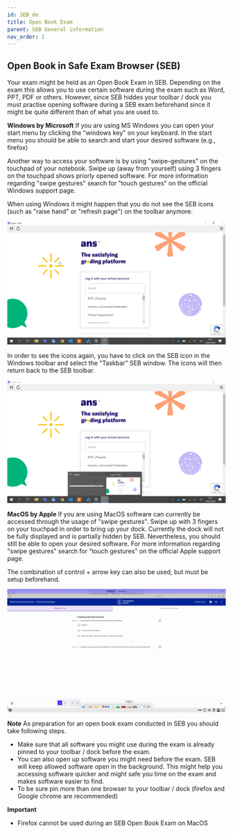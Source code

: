 ```yaml
---
id: SEB_de
title: Open Book Exam
parent: SEB General information
nav_order: 2
---
```


## Open Book in Safe Exam Browser (SEB)
Your exam might be held as an Open Book Exam in SEB. Depending on the exam this allows you to use certain software during the exam such as Word, PPT, PDF or others. However, since SEB hiddes your toolbar / dock you must practise opening software during a SEB exam beforehand since it might be quite different than of what you are used to.

**Windows by Microsoft**
If you are using MS Windows you can open your start menu by clicking the "windows key" on your keyboard. In the start menu you should be able to search and start your desired software (e.g., firefox)

Another way to access your software is by using "swipe-gestures" on the touchpad of your notebook. Swipe up (away from yourself) using 3 fingers on the touchpad shows priorly opened software. For more information regarding "swipe gestures" search for "touch gestures" on the official Windows support page.

When using Windows it might happen that you do not see the SEB icons (such as "raise hand" or "refresh page") on the toolbar anymore.

[![openbook_sebtoolbar_01](assets/openbook_sebtoolbar_01.jpg)](assets/openbook_sebtoolbar_01.jpg)

In order to see the icons again, you have to click on the SEB icon in the Windows toolbar and select the "Taskbar" SEB window. The icons will then return back to the SEB toolbar.

[![openbook_sebtoolbar_02](assets/openbook_sebtoolbar_02.jpg)](assets/openbook_sebtoolbar_02.jpg)

**MacOS by Apple**
If you are using MacOS software can currently be accessed through the usage of "swipe gestures". Swipe up with 3 fingers on your touchpad in order to bring up your dock. Currently the dock will not be fully displayed and is partially hidden by SEB. Nevertheless, you should still be able to open your desired software. For more information regarding "swipe gestures" search for "touch gestures" on the official Apple support page.

The combination of control + arrow key can also be used, but must be setup beforehand.

[![icons-openbook_dock](assets/openbook_dock.jpg)](assets/openbook_dock.jpg)

**Note**
As preparation for an open book exam conducted in SEB you should take following steps.
* Make sure that all software you might use during the exam is already pinned to your toolbar / dock before the exam.
* You can also open up software you might need before the exam. SEB will keep allowed software open in the background. This might help you accessing software quicker and might safe you time on the exam and makes software easier to find.
* To be sure pin more than one browser to your toolbar / dock (firefox and Google chrome are recommended)

**Important**
* Firefox cannot be used during an SEB Open Book Exam on MacOS